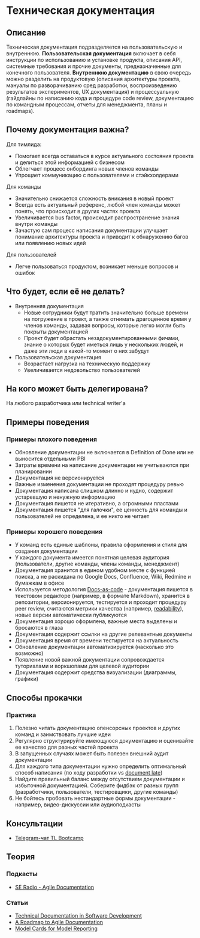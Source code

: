 # Техническая документация
## Описание
Техническая документация подразделяется на пользовательскую и внутреннюю. **Пользовательская документация** включает в себя инструкции по использованию и установке продукта, описания API, системные требования и прочие документы, предназначенные для конечного пользователя. **Внутреннюю документацию** в свою очередь можно разделить на продуктовую (описания архитектуры проекта, мануалы по разворачиванию сред разработки, воспроизведению результатов экспериментов, UX документация) и процессуальную (гайдлайны по написанию кода и процедуре code review, документацию по командным процессам, отчеты для менеджмента, планы и roadmaps).
## Почему документация важна?
Для тимлида:
- Помогает всегда оставаться в курсе актуального состояния проекта и делиться этой информацией с бизнесом
- Облегчает процесс онбординга новых членов команды
- Упрощает коммуникацию с пользователями и стэйкхолдерами

Для команды
- Значительно снижается сложность вникания в новый проект
- Всегда есть актуальный референс, любой член команды может понять, что происходит в других частях проекта
- Увеличивается bus factor, происходит распространение знания внутри команды
- Зачастую сам процесс написания документации улучшает понимание архитектуры проекта и приводит к обнаружению багов или появлению новых идей

Для пользователей
- Легче пользоваться продуктом, возникает меньше вопросов и ошибок
## Что будет, если её не делать?
- Внутренняя документация
   - Новые сотрудники будут тратить значительно больше времени на погружение в проект, а также отнимать драгоценное время у членов команды, задавая вопросы, которые легко могли быть покрыты документацией
    - Проект будет обрастать незадокументированными фичами, знание о которых будет иметься лишь у нескольких людей, и даже эти люди в какой-то момент о них забудут
 - Пользовательская документация
    - Возрастает нагрузка на техническую поддержку
    - Увеличивается недовольство пользователей

## На кого может быть делегирована?
На любого разработчика или technical writer'а
## Примеры поведения
### Примеры плохого поведения
- Обновление документации не включается в Definition of Done или не выносится отдельными PBI
- Затраты времени на написание документации не учитываются при планировании
- Документация не версионируется
- Важные изменения документации не проходят процедуру ревью
- Документация написана слишком длинно и нудно, содержит устаревшую и ненужную информацию
- Документация пишется не итеративно, а огромными пластами
- Документация пишется "для галочки", ее ценность для команды и пользователей не определена, и ее никто не читает

### Примеры хорошего поведения
- У команд есть единые шаблоны, правила оформления и стиля для создания документации
- У каждого документа имеется понятная целевая аудитория (пользователи, другие команды, члены команды, менеджмент)
- Документация хранится в едином удобном месте с функцией поиска, а не раскидана по Google Docs, Confluence, Wiki, Redmine и бумажкам в офисе
- Используется методология [Docs-as-code](https://idratherbewriting.com/learnapidoc/pubapis_docs_as_code.html) - документация пишется в текстовом редакторе (например, в формате Markdown), хранится в репозитории, версионируется, тестируется и проходит процедуру peer review, считаются метрики качества (например, [readability](https://en.wikipedia.org/wiki/Readability)), новые версии автоматически публикуются
- Документация хорошо оформлена, важные места выделены и бросаются в глаза
- Документация содержит ссылки на другие релевантные документы
- Документация время от времени тестируется на актуальность
- Обновление документации автоматизируется (насколько это возможно)
- Появление новой важной документации сопровождается туториалами и воркшопами для целевой аудитории
- Документация содержит средства визуализации (диаграммы, графики)

## Способы прокачки
### Практика
1. Полезно читать документацию опенсорсных проектов и других команд и заимствовать лучшие идеи
2. Регулярно структурируйте имеющуюся документацию и оценивайте ее качество для разных частей проекта
3. В запущенных случаях может быть полезен внешний аудит документации
4. Для каждого типа документации нужно определить оптимальный способ написания (по ходу разработки vs [document late](http://agilemodeling.com/essays/documentLate.htm))
5. Найдите правильный баланс между отсутствием документации и избыточной документацией. Соберите фидбэк от разных групп (разработчики, пользователи, тестировщики, другие команды)
6. Не бойтесь пробовать нестандартные формы документации - например, видео-дискуссии или аудиоподкасты

## Консультации
- [Telegram-чат TL Bootcamp](https://tlinks.run/tlbootcamp)

## Теория
### Подкасты
- [SE Radio - Agile Documentation](https://podbay.fm/podcast/120906714/e/1159882035)
### Статьи
- [Technical Documentation in Software Development](https://www.altexsoft.com/blog/business/technical-documentation-in-software-development-types-best-practices-and-tools/)
- [A Roadmap to Agile Documentation](https://www.infoq.com/articles/roadmap-agile-documentation/)
- [Model Cards for Model Reporting](https://arxiv.org/abs/1810.03993)